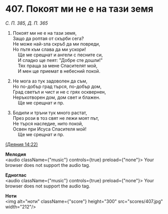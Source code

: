 # 407. Покоят ми не е на тази земя  

*С. П. 385, Д. П. 365*  

1. Покоят ми не е на тази земя,  
Защо да роптая от скърби сега?  
Не може най-зла скръб да ми повреди,  
Но пътя към слава да ми ускори!  
    Ще ме срещнат и ангели с песните си,  
    И сладко ще пеят: "Добре сте дошли!"  
    Тях праща за мене Спасителят мой,  
    И мен ще приемат в небесний покой.  

2. Не мога аз тук задоволен да съм,  
Но по-добър град търся, по-добър дом,  
Град светъл и чист и не с грях осквернен,  
Неръкотворен дом, дом свет и блажен.  
    Ще ме срещнат и пр.  

3. Бодили и тръни тук много растат,  
През рози в тоз свят не лежи моят път,  
Не търся наследие, нито покой,  
Освен при Исуса Спасителя мой!  
    Ще ме срещнат и пр.  

[(Деяния 14:22)](http://biblia.bg/index.php?k=44&g=14&s=22)  

__Мелодия__  
<audio className={"music"} controls={true} preload={"none"}><source src="mp3/407.mp3" type="audio/mpeg"/>
Your browser does not support the audio tag.
</audio>  

__Едноглас__  
<audio className={"music"} controls={true} preload={"none"}><source src="transp/407.mp3" type="audio/mpeg"/>
Your browser does not support the audio tag.
</audio>  

__Ноти__  
<img alt="ноти" className={"score"} height="300" src="scores/407.jpg" width="212"/>
